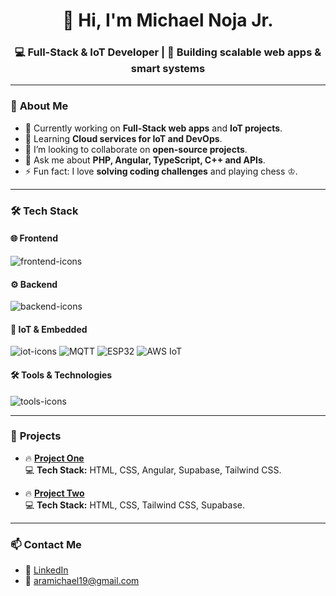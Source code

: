 <!-- Profile Header -->
<h1 align="center">👋 Hi, I'm Michael Noja Jr.</h1>
<h3 align="center">💻 Full-Stack & IoT Developer | 🚀 Building scalable web apps & smart systems</h3>

---

### 🚀 **About Me**
- 🔭 Currently working on **Full-Stack web apps** and **IoT projects**.  
- 🌱 Learning **Cloud services for IoT and DevOps**.
- 👯 I’m looking to collaborate on **open-source projects**.
- 💬 Ask me about **PHP, Angular, TypeScript, C++ and APIs**.
- ⚡ Fun fact: I love **solving coding challenges** and playing chess ♔.

---

### 🛠️ **Tech Stack**

<!-- Frontend -->
#### 🌐 Frontend
<div align="left">
  <img src="https://skillicons.dev/icons?i=html,css,js,angular,tailwind,bootstrap" alt="frontend-icons" />
</div>

<!-- Backend -->
#### ⚙️ Backend
<div align="left">
  <img src="https://skillicons.dev/icons?i=nodejs,mysql,postgres" alt="backend-icons" />
</div>

<!-- IoT -->
#### 🔌 IoT & Embedded
<div align="left">
  <img src="https://skillicons.dev/icons?i=raspberrypi,arduino,c++" alt="iot-icons" />
  <img src="https://img.shields.io/badge/-MQTT-660066?style=flat-square&logo=mqtt&logoColor=white" alt="MQTT" />
  <img src="https://img.shields.io/badge/-ESP32-003366?style=flat-square&logo=espressif&logoColor=white" alt="ESP32" />
  <img src="https://img.shields.io/badge/-AWS IoT-232F3E?style=flat-square&logo=amazonaws&logoColor=white" alt="AWS IoT" />
</div>

<!-- Tools -->
#### 🛠️ Tools & Technologies
<div align="left">
  <img src="https://skillicons.dev/icons?i=git,github,docker,vscode" alt="tools-icons" />
</div>

---

### 🌟 **Projects**
- 🔥 [**Project One**](https://github.com/RFQ-Team-Sean/Supply-Management-System)  
  💻 **Tech Stack:** HTML, CSS, Angular, Supabase, Tailwind CSS.

- 🔥 [**Project Two**](https://github.com/bossmiks/PNOC)  
  💻 **Tech Stack:** HTML, CSS, Tailwind CSS, Supabase.

---

### 📫 **Contact Me**
- 💼 [LinkedIn](https://www.linkedin.com/in/michael-ara-jr-317819291/)  
- 📧 aramichael19@gmail.com 


